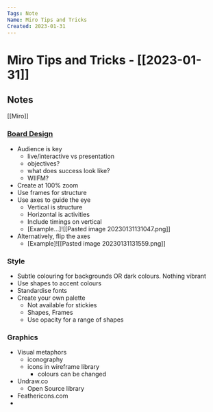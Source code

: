 ```yaml
---
Tags: Note
Name: Miro Tips and Tricks
Created: 2023-01-31
---
```

# Miro Tips and Tricks - [[2023-01-31]]
## Notes
[[Miro]]

### [Board Design](https://academy.miro.com/pages/miroveristy-board-design-for-all)
- Audience is key
	- live/interactive vs presentation
	- objectives?
	- what does success look like?
	- WIIFM?
- Create at 100% zoom
- Use frames for structure
- Use axes to guide the eye
	- Vertical is structure
	- Horizontal is activities
	- Include timings on vertical
	- [Example...]![[Pasted image 20230131131047.png]]
- Alternatively, flip the axes
	- [Example]![[Pasted image 20230131131559.png]]

### Style
- Subtle colouring for backgrounds OR dark colours. Nothing vibrant
- Use shapes to accent colours
- Standardise fonts
- Create your own palette
	- Not available for stickies
	- Shapes, Frames
	- Use opacity for a range of shapes

### Graphics
- Visual metaphors
	- iconography
	- icons in wireframe library
		- colours can be changed
- Undraw.co
	- Open Source library
- Feathericons.com
- 